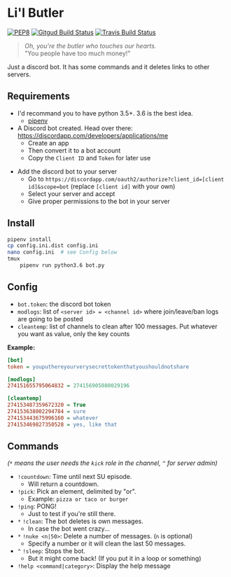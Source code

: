 # Li'l Butler
[![PEP8](https://img.shields.io/badge/code%20style-pep8-green.svg)](https://www.python.org/dev/peps/pep-0008/)
[![Gitgud Build Status](https://gitgud.io/sug/lilbutler/badges/master/build.svg)](https://gitgud.io/sug/lilbutler/commits/master)
[![Travis Build Status](https://travis-ci.org/sugrocks/lilbutler.svg?branch=master)](https://travis-ci.org/sugrocks/lilbutler)

> _Oh, you're the butler who touches our hearts._  
> "You people have too much money!"

Just a discord bot. It has some commands and it deletes links to other servers.


## Requirements
- I'd recommand you to have python 3.5+. 3.6 is the best idea.
    + [pipenv](https://github.com/kennethreitz/pipenv)
- A Discord bot created. Head over there: https://discordapp.com/developers/applications/me
    + Create an app
    + Then convert it to a bot account
    + Copy the `Client ID` and `Token` for later use
+ Add the discord bot to your server
    + Go to `https://discordapp.com/oauth2/authorize?client_id=[client id]&scope=bot` (replace `[client id]` with your own)
    + Select your server and accept
    + Give proper permissions to the bot in your server


## Install

```bash
pipenv install
cp config.ini.dist config.ini
nano config.ini  # see Config below
tmux
    pipenv run python3.6 bot.py
```


## Config
- `bot.token`: the discord bot token
- `modlogs`: list of `<server id> = <channel id>` where join/leave/ban logs are going to be posted
- `cleantemp`: list of channels to clean after 100 messages. Put whatever you want as value, only the key counts

**Example:**
```ini
[bot]
token = youputhereyourverysecrettokenthatyoushouldnotshare

[modlogs]
274151655795064832 = 274156905080029196

[cleantemp]
274153487359672320 = True
274153638002294784 = sure
274153443675996160 = whatever
274153469827350528 = yes, like that
```


## Commands
_(`*` means the user needs the `kick` role in the channel, `^` for server admin)_

- `!countdown`: Time until next SU episode.  
    + Will return a countdown.
- `!pick`: Pick an element, delimited by "or".
    + Example: `pizza or taco or burger`
- `!ping`: PONG!
    + Just to test if you're still there.
- `*` `!clean`: The bot deletes is own messages.
    + In case the bot went crazy...
- `*` `!nuke <n|50>`: Delete a number of messages. (`n` is optional)
    + Specify a number or it will clean the last 50 messages.
- `^` `!sleep`: Stops the bot.
    + But it might come back! (If you put it in a loop or something)
- `!help <command|category>`: Display the help message
